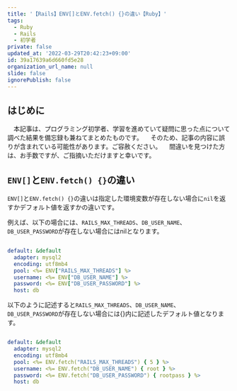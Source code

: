 ```yaml
---
title: '【Rails】ENV[]とENV.fetch() {}の違い【Ruby】'
tags:
  - Ruby
  - Rails
  - 初学者
private: false
updated_at: '2022-03-29T20:42:23+09:00'
id: 39a17639a6d660fd5e28
organization_url_name: null
slide: false
ignorePublish: false
---
```

## はじめに
　本記事は、プログラミング初学者、学習を進めていて疑問に思った点について調べた結果を備忘録も兼ねてまとめたものです。
　そのため、記事の内容に誤りが含まれている可能性があります。ご容赦ください。
　間違いを見つけた方は、お手数ですが、ご指摘いただけますと幸いです。

## `ENV[]`と`ENV.fetch() {}`の違い
`ENV[]`と`ENV.fetch() {}`の違いは指定した環境変数が存在しない場合に`nil`を返すかデフォルト値を返すかの違いです。

例えば、以下の場合には、`RAILS_MAX_THREADS`、`DB_USER_NAME`、`DB_USER_PASSWORD`が存在しない場合にはnilとなります。
```detabase.yml

default: &default
  adapter: mysql2
  encoding: utf8mb4
  pool: <%= ENV["RAILS_MAX_THREADS"] %>
  username: <%= ENV["DB_USER_NAME"] %>
  password: <%= ENV["DB_USER_PASSWORD"] %>
  host: db

```

以下のように記述すると`RAILS_MAX_THREADS`、`DB_USER_NAME`、`DB_USER_PASSWORD`が存在しない場合には{}内に記述したデフォルト値となります。

```detabase.yml

default: &default
  adapter: mysql2
  encoding: utf8mb4
  pool: <%= ENV.fetch("RAILS_MAX_THREADS") { 5 } %>
  username: <%= ENV.fetch("DB_USER_NAME") { root } %>
  password: <%= ENV.fetch("DB_USER_PASSWORD") { rootpass } %>
  host: db


```
